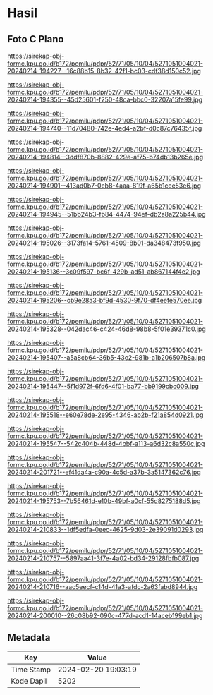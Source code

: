 # Hasil

## Foto C Plano

https://sirekap-obj-formc.kpu.go.id/b172/pemilu/pdpr/52/71/05/10/04/5271051004021-20240214-194227--16c88b15-8b32-42f1-bc03-cdf38d150c52.jpg

https://sirekap-obj-formc.kpu.go.id/b172/pemilu/pdpr/52/71/05/10/04/5271051004021-20240214-194355--45d25601-f250-48ca-bbc0-32207a15fe99.jpg

https://sirekap-obj-formc.kpu.go.id/b172/pemilu/pdpr/52/71/05/10/04/5271051004021-20240214-194740--11d70480-742e-4ed4-a2bf-d0c87c76435f.jpg

https://sirekap-obj-formc.kpu.go.id/b172/pemilu/pdpr/52/71/05/10/04/5271051004021-20240214-194814--3ddf870b-8882-429e-af75-b74db13b265e.jpg

https://sirekap-obj-formc.kpu.go.id/b172/pemilu/pdpr/52/71/05/10/04/5271051004021-20240214-194901--413ad0b7-0eb8-4aaa-819f-a65b1cee53e6.jpg

https://sirekap-obj-formc.kpu.go.id/b172/pemilu/pdpr/52/71/05/10/04/5271051004021-20240214-194945--51bb24b3-fb84-4474-94ef-db2a8a225b44.jpg

https://sirekap-obj-formc.kpu.go.id/b172/pemilu/pdpr/52/71/05/10/04/5271051004021-20240214-195026--3173fa14-5761-4509-8b01-da348473f950.jpg

https://sirekap-obj-formc.kpu.go.id/b172/pemilu/pdpr/52/71/05/10/04/5271051004021-20240214-195136--3c09f597-bc6f-429b-ad51-ab867144f4e2.jpg

https://sirekap-obj-formc.kpu.go.id/b172/pemilu/pdpr/52/71/05/10/04/5271051004021-20240214-195206--cb9e28a3-bf9d-4530-9f70-df4eefe570ee.jpg

https://sirekap-obj-formc.kpu.go.id/b172/pemilu/pdpr/52/71/05/10/04/5271051004021-20240214-195328--042dac46-c424-46d8-98b8-5f01e39371c0.jpg

https://sirekap-obj-formc.kpu.go.id/b172/pemilu/pdpr/52/71/05/10/04/5271051004021-20240214-195407--a5a8cb64-36b5-43c2-981b-a1b206507b8a.jpg

https://sirekap-obj-formc.kpu.go.id/b172/pemilu/pdpr/52/71/05/10/04/5271051004021-20240214-195447--5f1d972f-6fd6-4f01-ba77-bb9199cbc009.jpg

https://sirekap-obj-formc.kpu.go.id/b172/pemilu/pdpr/52/71/05/10/04/5271051004021-20240214-195518--e60e78de-2e95-4346-ab2b-f21a854d0921.jpg

https://sirekap-obj-formc.kpu.go.id/b172/pemilu/pdpr/52/71/05/10/04/5271051004021-20240214-195547--542c404b-448d-4bbf-a113-a6d32c8a550c.jpg

https://sirekap-obj-formc.kpu.go.id/b172/pemilu/pdpr/52/71/05/10/04/5271051004021-20240214-201721--ef41da4a-c90a-4c5d-a37b-3a5147362c76.jpg

https://sirekap-obj-formc.kpu.go.id/b172/pemilu/pdpr/52/71/05/10/04/5271051004021-20240214-195753--7b56461d-e10b-49bf-a0cf-55d8275188d5.jpg

https://sirekap-obj-formc.kpu.go.id/b172/pemilu/pdpr/52/71/05/10/04/5271051004021-20240214-210833--1df5edfa-0eec-4625-9d03-2e39091d0293.jpg

https://sirekap-obj-formc.kpu.go.id/b172/pemilu/pdpr/52/71/05/10/04/5271051004021-20240214-210757--5897aa41-3f7e-4a02-bd34-29128fbfb087.jpg

https://sirekap-obj-formc.kpu.go.id/b172/pemilu/pdpr/52/71/05/10/04/5271051004021-20240214-210716--aac5eecf-c14d-41a3-afdc-2a63fabd8944.jpg

https://sirekap-obj-formc.kpu.go.id/b172/pemilu/pdpr/52/71/05/10/04/5271051004021-20240214-200010--26c08b92-090c-477d-acd1-14aceb199eb1.jpg


## Metadata

| Key        | Value               |
| ---------- | ------------------- |
| Time Stamp | 2024-02-20 19:03:19 |
| Kode Dapil | 5202                |



